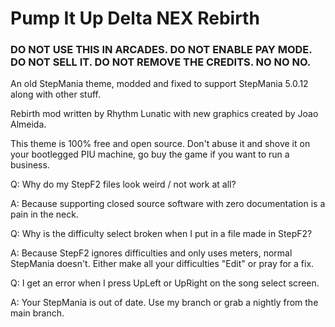 # Pump It Up Delta NEX Rebirth

### DO NOT USE THIS IN ARCADES. DO NOT ENABLE PAY MODE. DO NOT SELL IT. DO NOT REMOVE THE CREDITS. NO NO NO. 

An old StepMania theme, modded and fixed to support StepMania 5.0.12 along with other stuff.

Rebirth mod written by Rhythm Lunatic with new graphics created by Joao Almeida.

This theme is 100% free and open source. Don't abuse it and shove it on your bootlegged PIU machine, go buy the game if you want to run a business.

Q: Why do my StepF2 files look weird / not work at all?

A: Because supporting closed source software with zero documentation is a pain in the neck.

Q: Why is the difficulty select broken when I put in a file made in StepF2?

A: Because StepF2 ignores difficulties and only uses meters, normal StepMania doesn't. Either make all your difficulties "Edit" or pray for a fix.

Q: I get an error when I press UpLeft or UpRight on the song select screen.

A: Your StepMania is out of date. Use my branch or grab a nightly from the main branch.